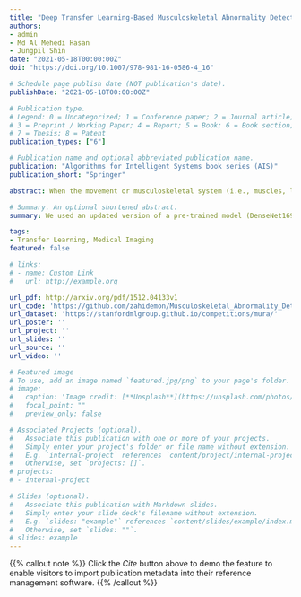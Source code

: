 ```yaml
---
title: "Deep Transfer Learning-Based Musculoskeletal Abnormality Detection"
authors:
- admin
- Md Al Mehedi Hasan
- Jungpil Shin
date: "2021-05-18T00:00:00Z"
doi: "https://doi.org/10.1007/978-981-16-0586-4_16"

# Schedule page publish date (NOT publication's date).
publishDate: "2021-05-18T00:00:00Z"

# Publication type.
# Legend: 0 = Uncategorized; 1 = Conference paper; 2 = Journal article;
# 3 = Preprint / Working Paper; 4 = Report; 5 = Book; 6 = Book section;
# 7 = Thesis; 8 = Patent
publication_types: ["6"]

# Publication name and optional abbreviated publication name.
publication: "Algorithms for Intelligent Systems book series (AIS)"
publication_short: "Springer"

abstract: When the movement or musculoskeletal system (i.e., muscles, ligaments, nerves, etc.) of the human body is disrupted or affected through injury, it is called musculoskeletal disorders or MSDs. As the diagnosis of musculoskeletal conditions is complicated, detecting abnormalities from radiographs can be very significant in medical image analysis. Various computational methods have been introduced for this task which provided good classification accuracy. In this paper, we utilized the transfer learning approach to detect abnormalities because of its ability to share knowledge from similar tasks. We used an updated version of a pre-trained model (DenseNet169) to detect abnormalities for five different organs of the upper extremity. We applied data augmentation, resizing, and cropping for data preprocessing. We also tuned a couple of hyperparameters to improve our model’s performance. For evaluation, we calculated some well-known metrics to verify our model’s performance. We also compared our model’s performance with previous classifiers and found promising results. For one of the study types (finger), our classifier’s performance is improved by 67.05%. This proved that our model has the potential to be a useful tool for abnormality detection from radiographic images.

# Summary. An optional shortened abstract.
summary: We used an updated version of a pre-trained model (DenseNet169) to detect abnormalities for five different organs of the upper extremity.

tags:
- Transfer Learning, Medical Imaging
featured: false

# links:
# - name: Custom Link
#   url: http://example.org

url_pdf: http://arxiv.org/pdf/1512.04133v1
url_code: 'https://github.com/zahidemon/Musculoskeletal_Abnormality_Detection'
url_dataset: 'https://stanfordmlgroup.github.io/competitions/mura/'
url_poster: ''
url_project: ''
url_slides: ''
url_source: ''
url_video: ''

# Featured image
# To use, add an image named `featured.jpg/png` to your page's folder. 
# image:
#   caption: 'Image credit: [**Unsplash**](https://unsplash.com/photos/s9CC2SKySJM)'
#   focal_point: ""
#   preview_only: false

# Associated Projects (optional).
#   Associate this publication with one or more of your projects.
#   Simply enter your project's folder or file name without extension.
#   E.g. `internal-project` references `content/project/internal-project/index.md`.
#   Otherwise, set `projects: []`.
# projects:
# - internal-project

# Slides (optional).
#   Associate this publication with Markdown slides.
#   Simply enter your slide deck's filename without extension.
#   E.g. `slides: "example"` references `content/slides/example/index.md`.
#   Otherwise, set `slides: ""`.
# slides: example
---
```

{{% callout note %}}
Click the *Cite* button above to demo the feature to enable visitors to import publication metadata into their reference management software.
{{% /callout %}}

<!-- {{% callout note %}}
Create your slides in Markdown - click the *Slides* button to check out the example.
{{% /callout %}}

Supplementary notes can be added here, including [code, math, and images](https://wowchemy.com/docs/writing-markdown-latex/). -->

